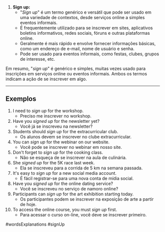 1. **Sign up:**
	- "*Sign up*" é um termo genérico e versátil que pode ser usado em uma variedade de contextos, desde serviços online a simples eventos informais.
	- É frequentemente utilizado para se inscrever em sites, aplicativos boletins informativos, redes sociais, fóruns e outras plataformas online.
	- Geralmente é mais rápido e envolve fornecer informações básicas, como um endereço de e-mail, nome de usuário e senha.
	- Pode ser usado para eventos informais, como festas, clubes, grupos de interesse, etc.

Em resumo, "*sign up*" é genérico e simples, muitas vezes usado para inscrições em serviços online ou eventos informais. Ambos os termos indicam a ação de se inscrever em algo.

---

## Exemplos

1. I need to *sign up* for the workshop.
	- Preciso me inscrever no workshop.
2. Have you *signed up* for the newsletter yet?
	- Você já se inscreveu na newsletter?
3. Students should *sign up* for the extracurricular club.
	- Os alunos devem se inscrever no clube extracurricular.
4. You can *sign up* for the webinar on our website.
	- Você pode se inscrever no webinar em nosso site.
5. Don't forget to *sign up* for the cooking class.
	- Não se esqueça de se inscrever na aula de culinária.
6. She *signed up* for the 5K race last week.
	- Ela se inscreveu para a corrida de 5 km na semana passada.
7. It's easy to *sign up* for a new social media account.
	- É fácil registrar-se para uma nova conta de mídia social.
8. Have you *signed up* for the online dating service?
	- Você se inscreveu no serviço de namoro online?
9. Participants can *sign up* for the art exhibition starting today.
	- Os participantes podem se inscrever na exposição de arte a partir de hoje.
10. To access the online course, you must *sign up* first.
	- Para acessar o curso on-line, você deve se inscrever primeiro.

#wordsExplanations 
#signUp
